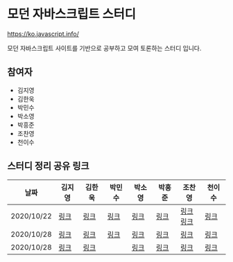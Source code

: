 # 모던 자바스크립트 스터디

https://ko.javascript.info/

모던 자바스크립트 사이트를 기반으로 공부하고 모여 토론하는 스터디 입니다.

## 참여자

* 김지영
* 김한욱
* 박민수
* 박소영
* 박흥준
* 조찬영
* 천이수

## 스터디 정리 공유 링크

| 날짜 | 김지영 | 김한욱 | 박민수 | 박소영 | 박흥준 | 조찬영 | 천이수 |
|---|---|---|---|---|---|---|---|
| 2020/10/22 |[링크](https://www.notion.so/try-catch-25433ec1eee048fdbc5c550ed499283d)| [링크](https://www.notion.so/lukehanwook/50c11e6406114ab399331cf9ebf6d2ea)  | [링크](https://www.notion.so/soopark/JavaScript-f42cee31da2a45b29d5026c434540af5)  |  [링크](https://soobakba.tistory.com/43) | [링크](https://blog.rockheung.xyz/%EB%AA%A8%EB%8D%98-javascript-%ED%8A%9C%ED%86%A0%EB%A6%AC%EC%96%BC-%EC%97%90%EB%9F%AC-%ED%95%B8%EB%93%A4%EB%A7%81.html) | [링크](https://chanyeong.com/blog/post/30) <br/> [링크](https://chanyeong.com/blog/post/32) | [링크](https://leesoo7595.github.io/javascript/2020/10/11/Javascript_error_handling) |
| 2020/10/28 | [링크](https://www.notion.so/Promise-async-await-c11d9984dea8440c9950d239efb64c2f)|[링크](https://www.notion.so/lukehanwook/Promise-a55cff9c86124b70810964b96ab90e6f) | [링크](https://www.notion.so/soopark/JavaScript-f8e7cfd0dce6421bbf943252545e4877) | [링크](https://soobakba.tistory.com/45) | [링크](https://blog.rockheung.xyz/%EB%AA%A8%EB%8D%98-javascript-%ED%8A%9C%ED%86%A0%EB%A6%AC%EC%96%BC-%ED%94%84%EB%9D%BC%EB%AF%B8%EC%8A%A4%EC%99%80-async-await.html) | [링크](https://chanyeong.com/blog/post/33) | [링크](https://leesoo7595.github.io/javascript/2020/10/26/Javascript_callback) |
| 2020/10/28 |[링크](https://www.notion.so/e604665fdcc14569939406dc1baefcb4) |[링크](https://www.notion.so/lukehanwook/838f76a5261747e1b4bc0557807031c0) | | [링크](https://soobakba.tistory.com/47) | [링크](https://blog.rockheung.xyz/%EB%AA%A8%EB%8D%98-javascript-%ED%8A%9C%ED%86%A0%EB%A6%AC%EC%96%BC-%ED%94%84%EB%9D%BC%EB%AF%B8%EC%8A%A4%EC%99%80-async-await-2.html) | [링크](https://chanyeong.com/blog/post/34) | [링크](https://leesoo7595.github.io/javascript/2020/11/03/Javascript_Promise_&_Error/) |

